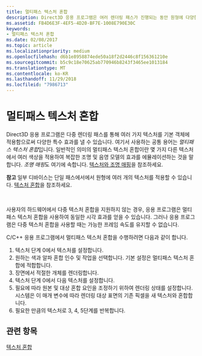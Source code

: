 ```yaml
---
title: 멀티패스 텍스처 혼합
description: Direct3D 응용 프로그램은 여러 렌더링 패스가 진행되는 동안 원형에 다양한 텍스처를 적용하여 수많은 특수 효과를 얻을 수 있습니다.
ms.assetid: FB4D6E3F-4EF5-4D20-BF7E-1008E790E30C
keywords:
- 멀티패스 텍스처 혼합
ms.date: 02/08/2017
ms.topic: article
ms.localizationpriority: medium
ms.openlocfilehash: d6b1e8958874ede50a18f2d2446c8f156361210e
ms.sourcegitcommit: b5c9c18e70625ab770946b8243f3465ee1013184
ms.translationtype: MT
ms.contentlocale: ko-KR
ms.lasthandoff: 11/29/2018
ms.locfileid: "7986713"
---
```

# <a name="multipass-texture-blending"></a>멀티패스 텍스처 혼합


Direct3D 응용 프로그램은 다중 렌더링 패스를 통해 여러 가지 텍스처를 기본 객체에 적용함으로써 다양한 특수 효과를 낼 수 있습니다. 여기서 사용하는 공통 용어는 *멀티패스 텍스처 혼합*입니다. 일반적인 의미의 멀티패스 텍스처 혼합이란 몇 가지 다른 텍스처에서 여러 색상을 적용하여 복잡한 조명 및 음영 모델의 효과를 에뮬레이션하는 것을 말합니다. *조명 매핑*도 여기에 속합니다. [텍스처와 조명 매핑](light-mapping-with-textures.md)을 참조하세요.

**참고**  일부 디바이스는 단일 패스에서에서 원형에 여러 개의 텍스처를 적용할 수 있습니다. [텍스처 혼합](texture-blending.md)을 참조하세요.

 

사용자의 하드웨어에서 다중 텍스처 혼합을 지원하지 않는 경우, 응용 프로그램은 멀티패스 텍스처 혼합을 사용하여 동일한 시각 효과를 얻을 수 있습니다. 그러나 응용 프로그램은 다중 텍스처 혼합을 사용할 때는 가능한 프레임 속도를 유지할 수 없습니다.

C/C++ 응용 프로그램에서 멀티패스 텍스처 혼합을 수행하려면 다음과 같이 합니다.

1.  텍스처 단계 0에서 텍스처를 설정합니다.
2.  원하는 색과 알파 혼합 인수 및 작업을 선택합니다. 기본 설정은 멀티패스 텍스처 혼합에 적합합니다.
3.  장면에서 적절한 개체를 렌더링합니다.
4.  텍스처 단계 0에서 다음 텍스처를 설정합니다.
5.  필요에 따라 원본 및 대상 혼합 요인을 조정하기 위하여 렌더링 상태를 설정합니다. 시스템은 이 매개 변수에 따라 렌더링 대상 표면의 기존 픽셀을 새 텍스처와 혼합합니다.
6.  필요한 만큼의 텍스처로 3, 4, 5단계를 반복합니다.

## <a name="span-idrelated-topicsspanrelated-topics"></a><span id="related-topics"></span>관련 항목


[텍스처 혼합](texture-blending.md)

 

 




